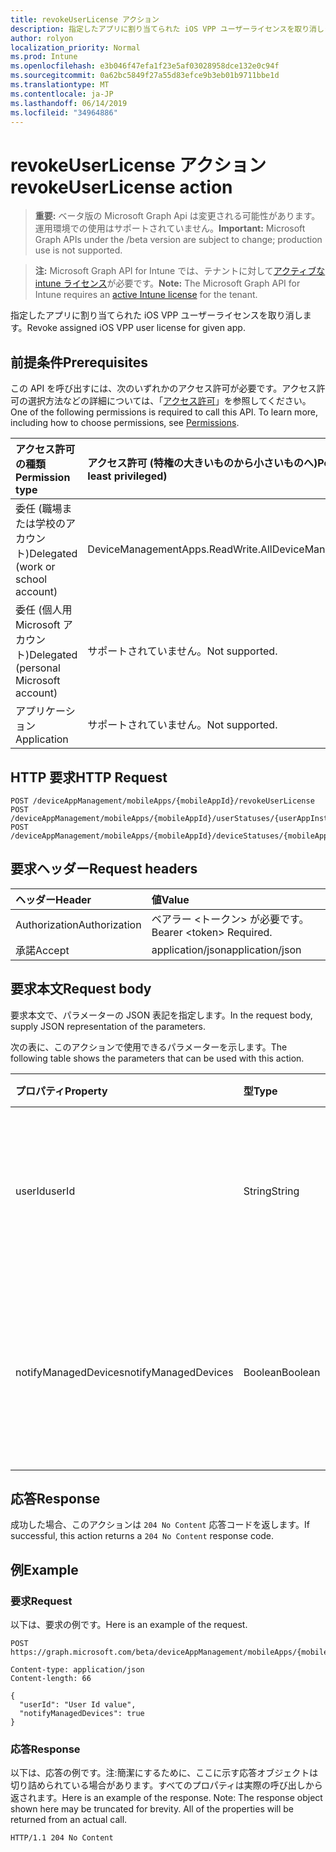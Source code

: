 ```yaml
---
title: revokeUserLicense アクション
description: 指定したアプリに割り当てられた iOS VPP ユーザーライセンスを取り消します。
author: rolyon
localization_priority: Normal
ms.prod: Intune
ms.openlocfilehash: e3b046f47efa1f23e5af03028958dce132e0c94f
ms.sourcegitcommit: 0a62bc5849f27a55d83efce9b3eb01b9711bbe1d
ms.translationtype: MT
ms.contentlocale: ja-JP
ms.lasthandoff: 06/14/2019
ms.locfileid: "34964886"
---
```

# <a name="revokeuserlicense-action"></a><span data-ttu-id="8c1d0-103">revokeUserLicense アクション</span><span class="sxs-lookup"><span data-stu-id="8c1d0-103">revokeUserLicense action</span></span>

> <span data-ttu-id="8c1d0-104">**重要:** ベータ版の Microsoft Graph Api は変更される可能性があります。運用環境での使用はサポートされていません。</span><span class="sxs-lookup"><span data-stu-id="8c1d0-104">**Important:** Microsoft Graph APIs under the /beta version are subject to change; production use is not supported.</span></span>

> <span data-ttu-id="8c1d0-105">**注:** Microsoft Graph API for Intune では、テナントに対して[アクティブな intune ライセンス](https://go.microsoft.com/fwlink/?linkid=839381)が必要です。</span><span class="sxs-lookup"><span data-stu-id="8c1d0-105">**Note:** The Microsoft Graph API for Intune requires an [active Intune license](https://go.microsoft.com/fwlink/?linkid=839381) for the tenant.</span></span>

<span data-ttu-id="8c1d0-106">指定したアプリに割り当てられた iOS VPP ユーザーライセンスを取り消します。</span><span class="sxs-lookup"><span data-stu-id="8c1d0-106">Revoke assigned iOS VPP user license for given app.</span></span>

## <a name="prerequisites"></a><span data-ttu-id="8c1d0-107">前提条件</span><span class="sxs-lookup"><span data-stu-id="8c1d0-107">Prerequisites</span></span>
<span data-ttu-id="8c1d0-p101">この API を呼び出すには、次のいずれかのアクセス許可が必要です。アクセス許可の選択方法などの詳細については、「[アクセス許可](/graph/permissions-reference)」を参照してください。</span><span class="sxs-lookup"><span data-stu-id="8c1d0-p101">One of the following permissions is required to call this API. To learn more, including how to choose permissions, see [Permissions](/graph/permissions-reference).</span></span>

|<span data-ttu-id="8c1d0-110">アクセス許可の種類</span><span class="sxs-lookup"><span data-stu-id="8c1d0-110">Permission type</span></span>|<span data-ttu-id="8c1d0-111">アクセス許可 (特権の大きいものから小さいものへ)</span><span class="sxs-lookup"><span data-stu-id="8c1d0-111">Permissions (from most to least privileged)</span></span>|
|:---|:---|
|<span data-ttu-id="8c1d0-112">委任 (職場または学校のアカウント)</span><span class="sxs-lookup"><span data-stu-id="8c1d0-112">Delegated (work or school account)</span></span>|<span data-ttu-id="8c1d0-113">DeviceManagementApps.ReadWrite.All</span><span class="sxs-lookup"><span data-stu-id="8c1d0-113">DeviceManagementApps.ReadWrite.All</span></span>|
|<span data-ttu-id="8c1d0-114">委任 (個人用 Microsoft アカウント)</span><span class="sxs-lookup"><span data-stu-id="8c1d0-114">Delegated (personal Microsoft account)</span></span>|<span data-ttu-id="8c1d0-115">サポートされていません。</span><span class="sxs-lookup"><span data-stu-id="8c1d0-115">Not supported.</span></span>|
|<span data-ttu-id="8c1d0-116">アプリケーション</span><span class="sxs-lookup"><span data-stu-id="8c1d0-116">Application</span></span>|<span data-ttu-id="8c1d0-117">サポートされていません。</span><span class="sxs-lookup"><span data-stu-id="8c1d0-117">Not supported.</span></span>|

## <a name="http-request"></a><span data-ttu-id="8c1d0-118">HTTP 要求</span><span class="sxs-lookup"><span data-stu-id="8c1d0-118">HTTP Request</span></span>
<!-- {
  "blockType": "ignored"
}
-->
``` http
POST /deviceAppManagement/mobileApps/{mobileAppId}/revokeUserLicense
POST /deviceAppManagement/mobileApps/{mobileAppId}/userStatuses/{userAppInstallStatusId}/app/revokeUserLicense
POST /deviceAppManagement/mobileApps/{mobileAppId}/deviceStatuses/{mobileAppInstallStatusId}/app/revokeUserLicense
```

## <a name="request-headers"></a><span data-ttu-id="8c1d0-119">要求ヘッダー</span><span class="sxs-lookup"><span data-stu-id="8c1d0-119">Request headers</span></span>
|<span data-ttu-id="8c1d0-120">ヘッダー</span><span class="sxs-lookup"><span data-stu-id="8c1d0-120">Header</span></span>|<span data-ttu-id="8c1d0-121">値</span><span class="sxs-lookup"><span data-stu-id="8c1d0-121">Value</span></span>|
|:---|:---|
|<span data-ttu-id="8c1d0-122">Authorization</span><span class="sxs-lookup"><span data-stu-id="8c1d0-122">Authorization</span></span>|<span data-ttu-id="8c1d0-123">ベアラー &lt;トークン&gt; が必要です。</span><span class="sxs-lookup"><span data-stu-id="8c1d0-123">Bearer &lt;token&gt; Required.</span></span>|
|<span data-ttu-id="8c1d0-124">承諾</span><span class="sxs-lookup"><span data-stu-id="8c1d0-124">Accept</span></span>|<span data-ttu-id="8c1d0-125">application/json</span><span class="sxs-lookup"><span data-stu-id="8c1d0-125">application/json</span></span>|

## <a name="request-body"></a><span data-ttu-id="8c1d0-126">要求本文</span><span class="sxs-lookup"><span data-stu-id="8c1d0-126">Request body</span></span>
<span data-ttu-id="8c1d0-127">要求本文で、パラメーターの JSON 表記を指定します。</span><span class="sxs-lookup"><span data-stu-id="8c1d0-127">In the request body, supply JSON representation of the parameters.</span></span>

<span data-ttu-id="8c1d0-128">次の表に、このアクションで使用できるパラメーターを示します。</span><span class="sxs-lookup"><span data-stu-id="8c1d0-128">The following table shows the parameters that can be used with this action.</span></span>

|<span data-ttu-id="8c1d0-129">プロパティ</span><span class="sxs-lookup"><span data-stu-id="8c1d0-129">Property</span></span>|<span data-ttu-id="8c1d0-130">型</span><span class="sxs-lookup"><span data-stu-id="8c1d0-130">Type</span></span>|<span data-ttu-id="8c1d0-131">説明</span><span class="sxs-lookup"><span data-stu-id="8c1d0-131">Description</span></span>|
|:---|:---|:---|
|<span data-ttu-id="8c1d0-132">userId</span><span class="sxs-lookup"><span data-stu-id="8c1d0-132">userId</span></span>|<span data-ttu-id="8c1d0-133">String</span><span class="sxs-lookup"><span data-stu-id="8c1d0-133">String</span></span>|<span data-ttu-id="8c1d0-134">割り当てられたアプリライセンスの失効を取り消すユーザー Id</span><span class="sxs-lookup"><span data-stu-id="8c1d0-134">UserId for whom assigned app license is to be revoked</span></span>|
|<span data-ttu-id="8c1d0-135">notifyManagedDevices</span><span class="sxs-lookup"><span data-stu-id="8c1d0-135">notifyManagedDevices</span></span>|<span data-ttu-id="8c1d0-136">Boolean</span><span class="sxs-lookup"><span data-stu-id="8c1d0-136">Boolean</span></span>|<span data-ttu-id="8c1d0-137">失効通知をデバイスに送信する必要があるかどうかを示すブール値</span><span class="sxs-lookup"><span data-stu-id="8c1d0-137">Boolean that indicates if revoke notification should be sent to device</span></span>|



## <a name="response"></a><span data-ttu-id="8c1d0-138">応答</span><span class="sxs-lookup"><span data-stu-id="8c1d0-138">Response</span></span>
<span data-ttu-id="8c1d0-139">成功した場合、このアクションは `204 No Content` 応答コードを返します。</span><span class="sxs-lookup"><span data-stu-id="8c1d0-139">If successful, this action returns a `204 No Content` response code.</span></span>

## <a name="example"></a><span data-ttu-id="8c1d0-140">例</span><span class="sxs-lookup"><span data-stu-id="8c1d0-140">Example</span></span>

### <a name="request"></a><span data-ttu-id="8c1d0-141">要求</span><span class="sxs-lookup"><span data-stu-id="8c1d0-141">Request</span></span>
<span data-ttu-id="8c1d0-142">以下は、要求の例です。</span><span class="sxs-lookup"><span data-stu-id="8c1d0-142">Here is an example of the request.</span></span>
``` http
POST https://graph.microsoft.com/beta/deviceAppManagement/mobileApps/{mobileAppId}/revokeUserLicense

Content-type: application/json
Content-length: 66

{
  "userId": "User Id value",
  "notifyManagedDevices": true
}
```

### <a name="response"></a><span data-ttu-id="8c1d0-143">応答</span><span class="sxs-lookup"><span data-stu-id="8c1d0-143">Response</span></span>
<span data-ttu-id="8c1d0-p102">以下は、応答の例です。注:簡潔にするために、ここに示す応答オブジェクトは切り詰められている場合があります。すべてのプロパティは実際の呼び出しから返されます。</span><span class="sxs-lookup"><span data-stu-id="8c1d0-p102">Here is an example of the response. Note: The response object shown here may be truncated for brevity. All of the properties will be returned from an actual call.</span></span>
``` http
HTTP/1.1 204 No Content
```





